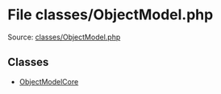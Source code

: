 File classes/ObjectModel.php
=========

Source: [classes/ObjectModel.php](https://github.com/PrestaShop/PrestaShop/blob/1.6.0.7/classes/ObjectModel.php)


Classes
-------

* [ObjectModelCore](class.ObjectModelCore.md)

